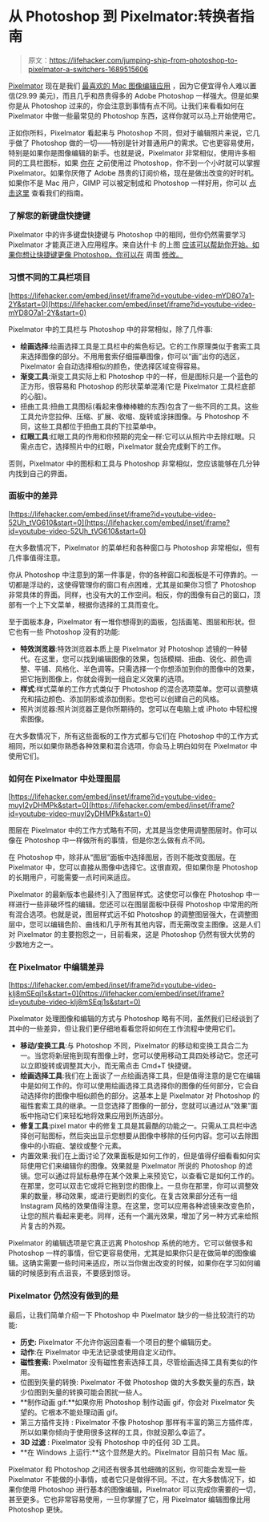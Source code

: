 # 从 Photoshop 到 Pixelmator:转换者指南

> 原文：<https://lifehacker.com/jumping-ship-from-photoshop-to-pixelmator-a-switchers-1689515606>

[Pixelmator](http://www.pixelmator.com/) 现在是我们 [最喜欢的 Mac 图像编辑应用](https://lifehacker.com/the-best-image-editing-app-for-mac-os-x-5874394) ，因为它便宜得令人难以置信(29.99 美元)，而且几乎和昂贵得多的 Adobe Photoshop 一样强大。但是如果你是从 Photoshop 过来的，你会注意到事情有点不同。让我们来看看如何在 Pixelmator 中做一些最常见的 Photoshop 东西，这样你就可以马上开始使用它。



正如你所料，Pixelmator 看起来与 Photoshop 不同，但对于编辑照片来说，它几乎做了 Photoshop 做的一切——特别是针对普通用户的需求。它也更容易使用，特别是如果你是图像编辑的新手。也就是说，Pixelmator 非常相似，使用许多相同的工具栏图标，如果 [你在](https://lifehacker.com/learn-the-basics-of-photoshop-the-complete-guide-5758404) 之前使用过 Photoshop，你不到一个小时就可以掌握 Pixelmator。如果你厌倦了 Adobe 昂贵的订阅价格，现在是做出改变的好时机。如果你不是 Mac 用户，GIMP 可以被定制成和 Photoshop 一样好用，你可以 [点击这里](http://lifehacker.com/how-to-make-the-gimp-work-more-like-photoshop-1551318983) 查看我们的指南。

### 了解您的新键盘快捷键

Pixelmator 中的许多键盘快捷键与 Photoshop 中的相同，但你仍然需要学习 Pixelmator 才能真正进入应用程序。来自达什卡 的上图 [应该可以帮助你开始。如果你想让快捷键更像 Photoshop，你可以在](http://dashkards.com/pixelmator) 周围 [修改。](http://pixelmatortutorials.net/?p=652)

### 习惯不同的工具栏项目

 [https://lifehacker.com/embed/inset/iframe?id=youtube-video-mYD8O7a1-2Y&start=0](https://lifehacker.com/embed/inset/iframe?id=youtube-video-mYD8O7a1-2Y&start=0) 

Pixelmator 中的工具栏与 Photoshop 中的非常相似，除了几件事:

*   **绘画选择**:绘画选择工具是工具栏中的紫色标记。它的工作原理类似于套索工具来选择图像的部分。不用用套索仔细描摹图像，你可以“画”出你的选区，Pixelmator 会自动选择相似的颜色，使选择区域变得容易。
*   **渐变工具**:渐变工具实际上和 Photoshop 中的一样，但是图标只是一个蓝色的正方形，很容易和 Photoshop 的形状菜单混淆(它是 Pixelmator 工具栏底部的心脏)。
*   扭曲工具:扭曲工具图标(看起来像棒棒糖的东西)包含了一些不同的工具。这些工具允许您拉伸、压缩、扩展、收缩、旋转或涂抹图像。与 Photoshop 不同，这些工具都位于扭曲工具的下拉菜单中。
*   **红眼工具**:红眼工具的作用和你预期的完全一样:它可以从照片中去除红眼。只需点击它，选择照片中的红眼，Pixelmator 就会完成剩下的工作。

否则，Pixelmator 中的图标和工具与 Photoshop 非常相似，您应该能够在几分钟内找到自己的界面。

### 面板中的差异

 [https://lifehacker.com/embed/inset/iframe?id=youtube-video-52Uh_tVG610&start=0](https://lifehacker.com/embed/inset/iframe?id=youtube-video-52Uh_tVG610&start=0) 

在大多数情况下，Pixelmator 的菜单栏和各种窗口与 Photoshop 非常相似，但有几件事值得注意。

你从 Photoshop 中注意到的第一件事是，你的各种窗口和面板是不可停靠的。一切都是浮动的，这使得管理你的窗口有点困难，尤其是如果你习惯了 Photoshop 非常具体的界面。同样，也没有大的工作空间。相反，你的图像有自己的窗口，顶部有一个上下文菜单，根据你选择的工具而变化。

至于面板本身，Pixelmator 有一堆你想得到的面板，包括画笔、图层和形状。但它也有一些 Photoshop 没有的功能:

*   **特效浏览器**:特效浏览器本质上是 Pixelmator 对 Photoshop 滤镜的一种替代。在这里，您可以找到编辑图像的效果，包括模糊、扭曲、锐化、颜色调整、平铺、风格化、半色调等。只需选择一个你想添加到你的图像中的效果，把它拖到图像上，你就会得到一组自定义效果的选项。
*   **样式**:样式菜单的工作方式类似于 Photoshop 的混合选项菜单。您可以调整填充和描边颜色、添加阴影或添加倒影。您也可以创建自己的风格。
*   照片浏览器:照片浏览器正是你所期待的。您可以在电脑上或 iPhoto 中轻松搜索图像。

在大多数情况下，所有这些面板的工作方式都与它们在 Photoshop 中的工作方式相同，所以如果你熟悉各种效果和混合选项，你会马上明白如何在 Pixelmator 中使用它们。

### 如何在 Pixelmator 中处理图层

 [https://lifehacker.com/embed/inset/iframe?id=youtube-video-muyI2yDHMPk&start=0](https://lifehacker.com/embed/inset/iframe?id=youtube-video-muyI2yDHMPk&start=0) 

图层在 Pixelmator 中的工作方式略有不同，尤其是当您使用调整图层时。你可以像在 Photoshop 中一样做所有的事情，但是你怎么做有点不同。

在 Photoshop 中，除非从“图层”面板中选择图层，否则不能改变图层。在 Pixelmator 中，您可以直接从图像中选择它。这很直观，但如果你是 Photoshop 的长期用户，可能需要一点时间来适应。

Pixelmator 的最新版本也最终引入了图层样式。这使您可以像在 Photoshop 中一样进行一些非破坏性的编辑。您还可以在图层面板中获得 Photoshop 中常用的所有混合选项。也就是说，图层样式远不如 Photoshop 的调整图层强大，在调整图层中，您可以编辑色阶、曲线和几乎所有其他内容，而无需改变主图像。这是人们对 Pixelmator 的主要抱怨之一，目前看来，这是 Photoshop 仍然有很大优势的少数地方之一。

### 在 Pixelmator 中编辑差异

 [https://lifehacker.com/embed/inset/iframe?id=youtube-video-kIj8mSEqj1s&start=0](https://lifehacker.com/embed/inset/iframe?id=youtube-video-kIj8mSEqj1s&start=0) 

Pixelmator 处理图像和编辑的方式与 Photoshop 略有不同，虽然我们已经谈到了其中的一些差异，但让我们更仔细地看看您将如何在工作流程中使用它们。

*   **移动/变换工具**:与 Photoshop 不同，Pixelmator 的移动和变换工具合二为一。当您将新层拖到现有图像上时，您可以使用移动工具四处移动它。您还可以立即旋转或调整其大小，而无需点击 Cmd+T 快捷键。
*   **绘画选择工具**:我们在上面谈了一点绘画选择工具，但是值得注意的是它在编辑中是如何工作的。你可以使用绘画选择工具选择你的图像的任何部分，它会自动选择你的图像中相似颜色的部分。这基本上是 Pixelmator 对 Photoshop 的磁性套索工具的继承。一旦您选择了图像的一部分，您就可以通过从“效果”面板中拖动它们来轻松地将效果应用到所选部分。
*   **修复工具**:pixel mator 中的修复工具是其最酷的功能之一。只需从工具栏中选择创可贴图标，然后突出显示您想要从图像中移除的任何内容。您可以去除图像中的小瑕疵、皱纹或整个元素。
*   内置效果:我们在上面讨论了效果面板是如何工作的，但是值得仔细看看如何实际使用它们来编辑你的图像。效果就是 Pixelmator 所说的 Photoshop 的滤镜。您可以通过将鼠标悬停在某个效果上来预览它，以查看它是如何工作的。在那里，您可以双击它或将它拖到您的图像上。一旦你在那里，你可以调整效果的数量，移动效果，或进行更剧烈的变化。在复古效果部分还有一组 Instagram 风格的效果值得注意。在这里，您可以应用各种滤镜来改变色阶，让您的照片看起来更老。同样，还有一个漏光效果，增加了另一种方式来给照片复古的外观。

Pixelmator 的编辑选项是它真正远离 Photoshop 系统的地方。它可以做很多和 Photoshop 一样的事情，但它更容易使用，尤其是如果你只是在做简单的图像编辑。这确实需要一些时间来适应，所以当你做出改变的时候，如果你在学习如何编辑的时候感到有点沮丧，不要感到惊讶。

### Pixelmator 仍然没有做到的是

最后，让我们简单介绍一下 Photoshop 中 Pixelmator 缺少的一些比较流行的功能:

*   **历史:** Pixelmator 不允许你返回查看一个项目的整个编辑历史。
*   **动作**:在 Pixelmator 中无法记录或使用自定义动作。
*   **磁性套索:** Pixelmator 没有磁性套索选择工具，尽管绘画选择工具有类似的作用。
*   位图到矢量的转换: Pixelmator 不做 Photoshop 做的大多数矢量的东西，缺少位图到矢量的转换可能会困扰一些人。
*   **制作动画 gif:**如果你用 Photoshop 制作动画 gif，你会对 Pixelmator 失望的。它根本不能处理动画 gif。
*   第三方插件支持 : Pixelmator 不像 Photoshop 那样有丰富的第三方插件库，所以如果你倾向于使用很多这样的工具，你就没那么幸运了。
*   **3D 过滤** : Pixelmator 没有 Photoshop 中的任何 3D 工具。
*   **在 Windows 上运行:**这个显然是大的。Pixelmator 目前只有 Mac 版。

Pixelmator 和 Photoshop 之间还有很多其他细微的区别，你可能会发现一些 Pixelmator 不能做的小事情，或者它只是做得不同。不过，在大多数情况下，如果你使用 Photoshop 进行基本的图像编辑，Pixelmator 可以完成你需要的一切，甚至更多。它也非常容易使用，一旦你掌握了它，用 Pixelmator 编辑图像比用 Photoshop 更快。